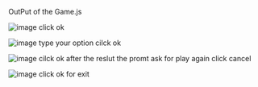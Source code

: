 OutPut of the Game.js



![image](https://github.com/karthiknmuthu/LearnJs/assets/130543760/8c5c85da-17ff-4bf5-9c70-5b2bc8ab7eb2)
click ok 



![image](https://github.com/karthiknmuthu/LearnJs/assets/130543760/7eed743a-eb6e-495a-9b0b-5884db288957)
type your option cilck ok






![image](https://github.com/karthiknmuthu/LearnJs/assets/130543760/eb594b76-579f-481a-b892-3bfda9c6f46a)
cilck ok after the reslut the promt ask for play again click cancel







![image](https://github.com/karthiknmuthu/LearnJs/assets/130543760/2b21ec37-11d9-4fcc-a675-cf5456a010c5)
click ok for exit 



